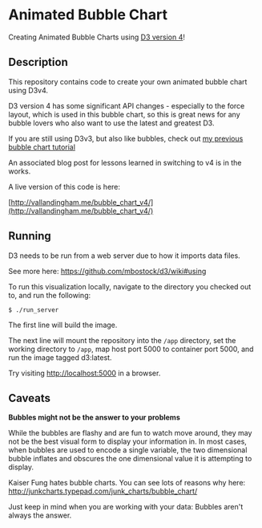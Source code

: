 # Animated Bubble Chart

Creating Animated Bubble Charts using [D3 version 4](https://d3js.org/)!

## Description

This repository contains code to create your own animated bubble chart using D3v4.

D3 version 4 has some significant API changes - especially to the force layout, which
is used in this bubble chart, so this is great news for any bubble lovers who also
want to use the latest and greatest D3.

If you are still using D3v3, but also like bubbles,
check out [my previous bubble chart tutorial](http://vallandingham.me/bubble_charts_in_js.html)

An associated blog post for lessons learned in switching to v4 is in the works.

A live version of this code is here:

[http://vallandingham.me/bubble_chart_v4/](http://vallandingham.me/bubble_chart_v4/)

## Running

D3 needs to be run from a web server due to how it imports data files.

See more here: https://github.com/mbostock/d3/wiki#using

To run this visualization locally, navigate to the directory you checked out to, and run the following:

```
$ ./run_server
```

The first line will build the image.

The next line will mount the repository into the `/app` directory, set the working directory to `/app`, map host port 5000 to container port 5000, and run the image tagged d3:latest.

Try visiting <http://localhost:5000> in a browser.

## Caveats

**Bubbles might not be the answer to your problems**

While the bubbles are flashy and are fun to watch move around, they may not be the best visual form to display your information in. In most cases, when bubbles are used to encode a single variable, the two dimensional bubble inflates and obscures the one dimensional value it is attempting to display.

Kaiser Fung hates bubble charts. You can see lots of reasons why here: http://junkcharts.typepad.com/junk_charts/bubble_chart/

Just keep in mind when you are working with your data: Bubbles aren't always the answer.
